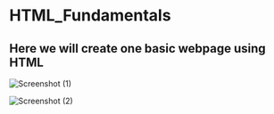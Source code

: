 # HTML_Fundamentals

## Here we will create one basic webpage using HTML

![Screenshot (1)](https://user-images.githubusercontent.com/127078777/223407244-82200334-7a2a-4f9f-af01-8038d2a79632.png)


![Screenshot (2)](https://user-images.githubusercontent.com/127078777/223407290-93347ec6-6e52-4dff-b410-41e70f1a015c.png)
